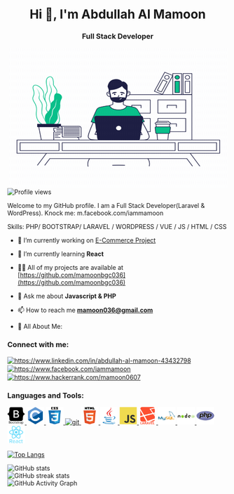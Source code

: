 <h1 align="center">Hi 👋, I'm Abdullah Al Mamoon</h1>
<h3 align="center">Full Stack Developer</h3>
<img align="right" alt="GIF" src="https://github.com/mamoonbgc036/mamoonbgc036/blob/main/image_processing20191015-21835-e3o9jr.gif?raw=true" width="500" height="320" />

![Profile views](https://gpvc.arturio.dev/mamoonbgc036) 

Welcome to my GitHub profile. I am a Full Stack Developer(Laravel & WordPress). 
Knock me: m.facebook.com/iammamoon

Skills: PHP/ BOOTSTRAP/ LARAVEL / WORDPRESS / VUE / JS / HTML / CSS
 

- 🔭 I’m currently working on [E-Commerce Project](https://github.com/mamoonbgc036/EcommerceMamoon)

- 🌱 I’m currently learning **React**

- 👨‍💻 All of my projects are available at [https://github.com/mamoonbgc036](https://github.com/mamoonbgc036)

- 💬 Ask me about **Javascript & PHP**

- 📫 How to reach me **mamoon036@gmail.com**

- 📄 All About Me:[]()

<h3 align="left">Connect with me:</h3>
<p align="left">
<a href="https://www.linkedin.com/in/abdullah-al-mamoon-43432798" target="blank"><img align="center" src="https://raw.githubusercontent.com/rahuldkjain/github-profile-readme-generator/master/src/images/icons/Social/linked-in-alt.svg" alt="https://www.linkedin.com/in/abdullah-al-mamoon-43432798" height="30" width="40" /></a>
<a href="https://fb.com/iammamoon" target="blank"><img align="center" src="https://raw.githubusercontent.com/rahuldkjain/github-profile-readme-generator/master/src/images/icons/Social/facebook.svg" alt="https://www.facebook.com/iammamoon" height="30" width="40" /></a>
<a href="https://www.hackerrank.com/mamoon0607" target="blank"><img align="center" src="https://raw.githubusercontent.com/rahuldkjain/github-profile-readme-generator/master/src/images/icons/Social/hackerrank.svg" alt="https://www.hackerrank.com/mamoon0607" height="30" width="40" /></a>
</p>


<h3 align="left">Languages and Tools:</h3>
<p align="left"> <a href="https://getbootstrap.com" target="_blank" rel="noreferrer"> <img src="https://raw.githubusercontent.com/devicons/devicon/master/icons/bootstrap/bootstrap-plain-wordmark.svg" alt="bootstrap" width="40" height="40"/> </a> <a href="https://www.cprogramming.com/" target="_blank" rel="noreferrer"> <img src="https://raw.githubusercontent.com/devicons/devicon/master/icons/c/c-original.svg" alt="c" width="40" height="40"/> </a> <a href="https://www.w3schools.com/css/" target="_blank" rel="noreferrer"> <img src="https://raw.githubusercontent.com/devicons/devicon/master/icons/css3/css3-original-wordmark.svg" alt="css3" width="40" height="40"/> </a> <a href="https://git-scm.com/" target="_blank" rel="noreferrer"> <img src="https://www.vectorlogo.zone/logos/git-scm/git-scm-icon.svg" alt="git" width="40" height="40"/> </a> <a href="https://www.w3.org/html/" target="_blank" rel="noreferrer"> <img src="https://raw.githubusercontent.com/devicons/devicon/master/icons/html5/html5-original-wordmark.svg" alt="html5" width="40" height="40"/> </a> <a href="https://www.java.com" target="_blank" rel="noreferrer"> <img src="https://raw.githubusercontent.com/devicons/devicon/master/icons/java/java-original.svg" alt="java" width="40" height="40"/> </a> <a href="https://developer.mozilla.org/en-US/docs/Web/JavaScript" target="_blank" rel="noreferrer"> <img src="https://raw.githubusercontent.com/devicons/devicon/master/icons/javascript/javascript-original.svg" alt="javascript" width="40" height="40"/> </a> <a href="https://laravel.com/" target="_blank" rel="noreferrer"> <img src="https://raw.githubusercontent.com/devicons/devicon/master/icons/laravel/laravel-plain-wordmark.svg" alt="laravel" width="40" height="40"/> </a> <a href="https://www.mysql.com/" target="_blank" rel="noreferrer"> <img src="https://raw.githubusercontent.com/devicons/devicon/master/icons/mysql/mysql-original-wordmark.svg" alt="mysql" width="40" height="40"/> </a> <a href="https://nodejs.org" target="_blank" rel="noreferrer"> <img src="https://raw.githubusercontent.com/devicons/devicon/master/icons/nodejs/nodejs-original-wordmark.svg" alt="nodejs" width="40" height="40"/> </a> <a href="https://www.php.net" target="_blank" rel="noreferrer"> <img src="https://raw.githubusercontent.com/devicons/devicon/master/icons/php/php-original.svg" alt="php" width="40" height="40"/> </a> <a href="https://reactjs.org/" target="_blank" rel="noreferrer"> <img src="https://raw.githubusercontent.com/devicons/devicon/master/icons/react/react-original-wordmark.svg" alt="react" width="40" height="40"/> </a> </p>

[![Top Langs](https://github-readme-stats.vercel.app/api/top-langs/?username=mamoonbgc036)](https://github.com/anuraghazra/github-readme-stats)

![GitHub stats](https://github-readme-stats.vercel.app/api?username=mamoonbgc036&show_icons=true)  
![GitHub streak stats](https://github-readme-streak-stats.herokuapp.com/?user=mamoonbgc036)  
![GitHub Activity Graph](https://activity-graph.herokuapp.com/graph?username=mamoonbgc036)  
